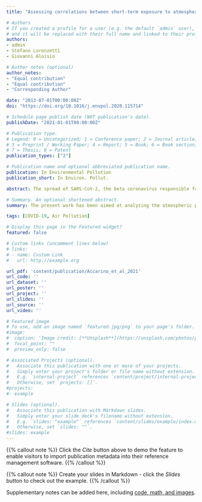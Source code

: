 ```yaml
---
title: "Assessing correlations between short-term exposure to atmospheric pollutants and COVID-19 spread in all Italian territorial areas"

# Authors
# If you created a profile for a user (e.g. the default `admin` user), write the username (folder name) here
# and it will be replaced with their full name and linked to their profile.
authors:
- admin
- Stefano Lorenzetti
- Giovanni Aloisio

# Author notes (optional)
author_notes:
- "Equal contribution"
- "Equal contribution"
- "Corresponding Author"

date: "2013-07-01T00:00:00Z"
doi: "https://doi.org/10.1016/j.envpol.2020.115714"

# Schedule page publish date (NOT publication's date).
publishDate: "2021-01-01T00:00:00Z"

# Publication type.
# Legend: 0 = Uncategorized; 1 = Conference paper; 2 = Journal article;
# 3 = Preprint / Working Paper; 4 = Report; 5 = Book; 6 = Book section;
# 7 = Thesis; 8 = Patent
publication_types: ["2"]

# Publication name and optional abbreviated publication name.
publication: In Environmental Pollution
publication_short: In Environ. Pollut.

abstract: The spread of SARS-CoV-2, the beta coronavirus responsible for the current pneumonia pandemic outbreak, has been speculated to be linked to short-term and long-term atmospheric pollutants exposure. The present work has been aimed at analyzing the atmospheric pollutants concentrations (PM10, PM2.5, NO2) and spatio-temporal distribution of cases and deaths (specifically incidence, mortality and lethality rates) across the whole Italian national territory, down to the level of each individual territorial area, with the goal of checking any potential short-term correlation between these two phenomena. The data analysis has been limited to the first quarter of 2020 to reduce the lockdown-dependent biased effects on the atmospheric pollutant levels as much as possible. The analysis looked at non-linear, monotonic correlations using the Spearman non-parametric correlation index. The statistical significance of the Spearman correlations has also been evaluated. The results of the statistical analysis suggest the hypothesis of a moderate-to-strong correlation between the number of days exceeding the annual regulatory limits of PM10, PM2.5 and NO2 atmospheric pollutants and COVID-19 incidence, mortality and lethality rates for all the 107 territorial areas in Italy. A weak-to-moderate correlation seems to exist when considering the 36 territorial areas in four of the most affected regions (Lombardy, Piedmont, Emilia-Romagna and Veneto). Overall, PM10 and PM2.5 showed a higher non-linear correlation than NO2 with incidence, mortality and lethality rates. As to particulate matters, PM10 profile has been compared with the incidence rate variation that occurred in three of the most affected territorial areas in Northern Italy (i.e., Milan, Brescia, and Bergamo). All areas showed a similar PM10 time trend but a different incidence rate variation, that was less severe in Milan compared with Brescia and Bergamo.

# Summary. An optional shortened abstract.
summary: The present work has been aimed at analyzing the atmospheric pollutants concentrations (PM10, PM2.5, NO2) and spatio-temporal distribution of cases and deaths (specifically incidence, mortality and lethality rates) across the whole Italian national territory, down to the level of each individual territorial area, with the goal of checking any potential short-term correlation between these two phenomena.

tags: [COVID-19, Air Pollution]

# Display this page in the Featured widget?
featured: false

# Custom links (uncomment lines below)
# links:
# - name: Custom Link
#   url: http://example.org

url_pdf: 'content/publication/Accarino_et_al_2021'
url_code: ''
url_dataset: ''
url_poster: ''
url_project: ''
url_slides: ''
url_source: ''
url_video: ''

# Featured image
# To use, add an image named `featured.jpg/png` to your page's folder.
#image:
#  caption: 'Image credit: [**Unsplash**](https://unsplash.com/photos/pLCdAaMFLTE)'
#  focal_point: ""
#  preview_only: false

# Associated Projects (optional).
#   Associate this publication with one or more of your projects.
#   Simply enter your project's folder or file name without extension.
#   E.g. `internal-project` references `content/project/internal-project/index.md`.
#   Otherwise, set `projects: []`.
#projects:
#- example

# Slides (optional).
#   Associate this publication with Markdown slides.
#   Simply enter your slide deck's filename without extension.
#   E.g. `slides: "example"` references `content/slides/example/index.md`.
#   Otherwise, set `slides: ""`.
#slides: example
---
```


{{% callout note %}}
Click the *Cite* button above to demo the feature to enable visitors to import publication metadata into their reference management software.
{{% /callout %}}

{{% callout note %}}
Create your slides in Markdown - click the *Slides* button to check out the example.
{{% /callout %}}

Supplementary notes can be added here, including [code, math, and images](https://wowchemy.com/docs/writing-markdown-latex/).
